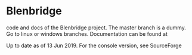 # Blenbridge
code and docs of the Blenbridge project. The master branch is a dummy. Go to linux or windows branches. Documentation can be found at

Up to date as of 13 Jun 2019. For the console version, see SourceForge

